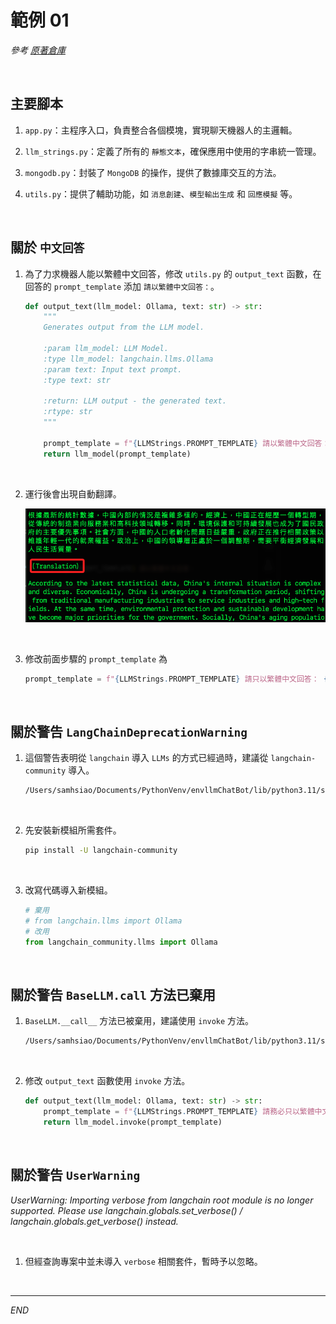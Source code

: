 # 範例 01

_參考 [原著倉庫](https://github.com/hsleonis/llama3_qa_chatbot_mongodb)_

<br>

## 主要腳本

1. `app.py`：主程序入口，負責整合各個模塊，實現聊天機器人的主邏輯。

2. `llm_strings.py`：定義了所有的 `靜態文本`，確保應用中使用的字串統一管理。

3. `mongodb.py`：封裝了 `MongoDB` 的操作，提供了數據庫交互的方法。

4. `utils.py`：提供了輔助功能，如 `消息創建`、`模型輸出生成` 和 `回應模擬` 等。

<br>

## 關於 `中文回答`

1. 為了力求機器人能以繁體中文回答，修改 `utils.py` 的 `output_text` 函數，在回答的 `prompt_template` 添加 `請以繁體中文回答：`。

    ```python
    def output_text(llm_model: Ollama, text: str) -> str:
        """
        Generates output from the LLM model.

        :param llm_model: LLM Model.
        :type llm_model: langchain.llms.Ollama
        :param text: Input text prompt.
        :type text: str

        :return: LLM output - the generated text.
        :rtype: str
        """

        prompt_template = f"{LLMStrings.PROMPT_TEMPLATE} 請以繁體中文回答： {text}"
        return llm_model(prompt_template)
    ```

<br>

2. 運行後會出現自動翻譯。

    ![](images/img_01.png)

<br>

3. 修改前面步驟的 `prompt_template` 為

    ```python
    prompt_template = f"{LLMStrings.PROMPT_TEMPLATE} 請只以繁體中文回答： {text}"
    ```

<br>

## 關於警告 `LangChainDeprecationWarning`

1. 這個警告表明從 `langchain` 導入 `LLMs` 的方式已經過時，建議從 `langchain-community` 導入。

    ```bash
    /Users/samhsiao/Documents/PythonVenv/envllmChatBot/lib/python3.11/site-packages/langchain/llms/__init__.py:548: LangChainDeprecationWarning: Importing LLMs from langchain is deprecated. Importing from langchain will no longer be supported as of langchain==0.2.0. Please import from langchain-community instead:
    ```

<br>

2. 先安裝新模組所需套件。

    ```bash
    pip install -U langchain-community
    ```

<br>

3. 改寫代碼導入新模組。

    ```python
    # 棄用
    # from langchain.llms import Ollama
    # 改用
    from langchain_community.llms import Ollama
    ```

<br>

## 關於警告 `BaseLLM.call` 方法已棄用

1. `BaseLLM.__call__` 方法已被棄用，建議使用 `invoke` 方法。

    ```bash
    /Users/samhsiao/Documents/PythonVenv/envllmChatBot/lib/python3.11/site-packages/langchain_core/_api/deprecation.py:119: LangChainDeprecationWarning: The method `BaseLLM.__call__` was deprecated in langchain-core 0.1.7 and will be removed in 0.3.0. Use invoke instead.
    ```

<br>

2. 修改 `output_text` 函數使用 `invoke` 方法。

    ```python
    def output_text(llm_model: Ollama, text: str) -> str:
        prompt_template = f"{LLMStrings.PROMPT_TEMPLATE} 請務必只以繁體中文回答，在你的回答中不用進行翻譯：{text}"
        return llm_model.invoke(prompt_template)
    ```

<br>

## 關於警告 `UserWarning`

_UserWarning: Importing verbose from langchain root module is no longer supported. Please use langchain.globals.set_verbose() / langchain.globals.get_verbose() instead._

<br>

1. 但經查詢專案中並未導入 `verbose` 相關套件，暫時予以忽略。

<br>

___

_END_